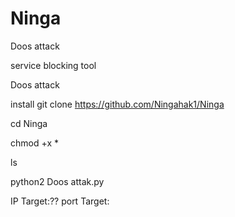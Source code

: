 # Ninga
Doos attack

service blocking tool

Doos attack

install
git clone https://github.com/Ningahak1/Ninga

cd Ninga

chmod +x *

ls

python2 Doos  attak.py

IP Target:?? port Target: 

